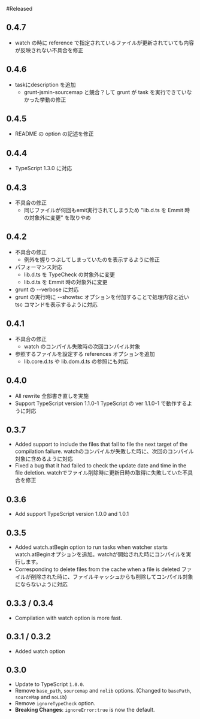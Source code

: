 #Released

## 0.4.7
* watch の時に reference で指定されているファイルが更新されていても内容が反映されない不具合を修正

## 0.4.6
* taskにdescription を追加
  * grunt-jsmin-sourcemap と競合？して grunt が task を実行できていなかった挙動の修正

## 0.4.5
* README の option の記述を修正

## 0.4.4
* TypeScript 1.3.0 に対応

## 0.4.3
* 不具合の修正
  * 同じファイルが何回もemit実行されてしまうため "lib.d.ts を Emmit 時の対象外に変更" を取りやめ

## 0.4.2
* 不具合の修正
  * 例外を握りつぶしてしまっていたのを表示するように修正
* パフォーマンス対応
  * lib.d.ts を TypeCheck の対象外に変更
  * lib.d.ts を Emmit 時の対象外に変更
* grunt の --verbose に対応
* grunt の実行時に --showtsc オプションを付加することで処理内容と近い tsc コマンドを表示するように対応

## 0.4.1
* 不具合の修正
  * watch のコンパイル失敗時の次回コンパイル対象
* 参照するファイルを設定する references オプションを追加
  * lib.core.d.ts や lib.dom.d.ts の参照にも対応


## 0.4.0
* All rewrite
  全部書き直しを実施
* Support TypeScript version 1.1.0-1
  TypeScript の ver 1.1.0-1 で動作するように対応

## 0.3.7
* Added support to include the files that fail to file the next target of the compilation failure.
  watchのコンパイルが失敗した時に、次回のコンパイル対象に含めるように対応
* Fixed a bug that it had failed to check the update date and time in the file deletion.
  watchでファイル削除時に更新日時の取得に失敗していた不具合を修正

## 0.3.6
* Add support TypeScript version 1.0.0 and 1.0.1

## 0.3.5
* Added watch.atBegin option to run tasks when watcher starts
  watch.atBeginオプションを追加。watchが開始された時にコンパイルを実行します。
* Corresponding to delete files from the cache when a file is deleted
  ファイルが削除された時に、ファイルキャッシュからも削除してコンパイル対象にならないように対応

## 0.3.3 / 0.3.4
* Compilation with watch option is more fast.

## 0.3.1 / 0.3.2
* Added watch option

## 0.3.0
* Update to TypeScript `1.0.0`.
* Remove `base_path`, `sourcemap` and `nolib` options. (Changed to `basePath`, `sourceMap` and `noLib`)
* Remove `ignoreTypeCheck` option.
* **Breaking Changes**: `ignoreError:true` is now the default.
